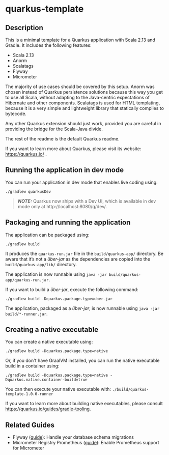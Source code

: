 # quarkus-template

## Description

This is a minimal template for a Quarkus application with Scala 2.13 and Gradle. It includes the following features:

- Scala 2.13
- Anorm
- Scalatags
- Flyway
- Micrometer

The majority of use cases should be covered by this setup. Anorm was chosen instead of Quarkus persistence solutions
because this way you get to use all Scala, without adapting to the Java-centric expectations of Hibernate and other
components. Scalatags is used for HTML templating, because it is a very simple and lightweight library that statically
compiles to bytecode.

Any other Quarkus extension should just work, provided you are careful in providing the bridge for the Scala-Java 
divide.

The rest of the readme is the default Quarkus readme.

If you want to learn more about Quarkus, please visit its website: https://quarkus.io/ .

## Running the application in dev mode

You can run your application in dev mode that enables live coding using:
```shell script
./gradlew quarkusDev
```

> **_NOTE:_**  Quarkus now ships with a Dev UI, which is available in dev mode only at http://localhost:8080/q/dev/.

## Packaging and running the application

The application can be packaged using:
```shell script
./gradlew build
```
It produces the `quarkus-run.jar` file in the `build/quarkus-app/` directory.
Be aware that it’s not a _über-jar_ as the dependencies are copied into the `build/quarkus-app/lib/` directory.

The application is now runnable using `java -jar build/quarkus-app/quarkus-run.jar`.

If you want to build a _über-jar_, execute the following command:
```shell script
./gradlew build -Dquarkus.package.type=uber-jar
```

The application, packaged as a _über-jar_, is now runnable using `java -jar build/*-runner.jar`.

## Creating a native executable

You can create a native executable using: 
```shell script
./gradlew build -Dquarkus.package.type=native
```

Or, if you don't have GraalVM installed, you can run the native executable build in a container using: 
```shell script
./gradlew build -Dquarkus.package.type=native -Dquarkus.native.container-build=true
```

You can then execute your native executable with: `./build/quarkus-template-1.0.0-runner`

If you want to learn more about building native executables, please consult https://quarkus.io/guides/gradle-tooling.

## Related Guides

- Flyway ([guide](https://quarkus.io/guides/flyway)): Handle your database schema migrations
- Micrometer Registry Prometheus ([guide](https://quarkus.io/guides/micrometer)): Enable Prometheus support for Micrometer

